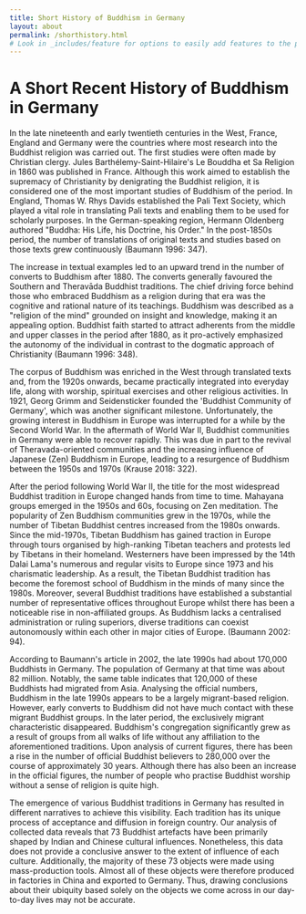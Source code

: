 ```yaml
---
title: Short History of Buddhism in Germany
layout: about
permalink: /shorthistory.html
# Look in _includes/feature for options to easily add features to the page
---
```


# A Short Recent History of Buddhism in Germany

In the late nineteenth and early twentieth centuries in the West, France, England and Germany were the countries where most research into the Buddhist religion was carried out. The first studies were often made by Christian clergy. Jules Barthélemy-Saint-Hilaire's Le Bouddha et Sa Religion in 1860 was published in France. Although this work aimed to establish the supremacy of Christianity by denigrating the Buddhist religion, it is considered one of the most important studies of Buddhism of the period. In England, Thomas W. Rhys Davids established the Pali Text Society, which played a vital role in translating Pali texts and enabling them to be used for scholarly purposes. In the German-speaking region, Hermann Oldenberg authored "Buddha: His Life, his Doctrine, his Order." In the post-1850s period, the number of translations of original texts and studies based on those texts grew continuously (Baumann 1996: 347).

The increase in textual examples led to an upward trend in the number of converts to Buddhism after 1880. The converts generally favoured the Southern and Theravāda Buddhist traditions. The chief driving force behind those who embraced Buddhism as a religion during that era was the cognitive and rational nature of its teachings. Buddhism was described as a "religion of the mind" grounded on insight and knowledge, making it an appealing option. Buddhist faith started to attract adherents from the middle and upper classes in the period after 1880, as it pro-actively emphasized the autonomy of the individual in contrast to the dogmatic approach of Christianity (Baumann 1996: 348).

The corpus of Buddhism was enriched in the West through translated texts and, from the 1920s onwards, became practically integrated into everyday life, along with worship, spiritual exercises and other religious activities. In 1921, Georg Grimm and Seidensticker founded the 'Buddhist Community of Germany', which was another significant milestone. Unfortunately, the growing interest in Buddhism in Europe was interrupted for a while by the Second World War. In the aftermath of World War II, Buddhist communities in Germany were able to recover rapidly. This was due in part to the revival of Theravada-oriented communities and the increasing influence of Japanese (Zen) Buddhism in Europe, leading to a resurgence of Buddhism between the 1950s and 1970s (Krause 2018: 322).

After the period following World War II, the title for the most widespread Buddhist tradition in Europe changed hands from time to time. Mahayana groups emerged in the 1950s and 60s, focusing on Zen meditation. The popularity of Zen Buddhism communities grew in the 1970s, while the number of Tibetan Buddhist centres increased from the 1980s onwards. Since the mid-1970s, Tibetan Buddhism has gained traction in Europe through tours organised by high-ranking Tibetan teachers and protests led by Tibetans in their homeland. Westerners have been impressed by the 14th Dalai Lama's numerous and regular visits to Europe since 1973 and his charismatic leadership. As a result, the Tibetan Buddhist tradition has become the foremost school of Buddhism in the minds of many since the 1980s. Moreover, several Buddhist traditions have established a substantial number of representative offices throughout Europe whilst there has been a noticeable rise in non-affiliated groups. As Buddhism lacks a centralised administration or ruling superiors, diverse traditions can coexist autonomously within each other in major cities of Europe. (Baumann 2002: 94).

According to Baumann's article in 2002, the late 1990s had about 170,000 Buddhists in Germany. The population of Germany at that time was about 82 million.  Notably, the same table indicates that 120,000 of these Buddhists had migrated from Asia. Analysing the official numbers, Buddhism in the late 1990s appears to be a largely migrant-based religion. However, early converts to Buddhism did not have much contact with these migrant Buddhist groups. In the later period, the exclusively migrant characteristic disappeared. Buddhism's congregation significantly grew as a result of groups from all walks of life without any affiliation to the aforementioned traditions. Upon analysis of current figures, there has been a rise in the number of official Buddhist believers to 280,000 over the course of approximately 30 years. Although there has also been an increase in the official figures, the number of people who practise Buddhist worship without a sense of religion is quite high.

The emergence of various Buddhist traditions in Germany has resulted in different narratives to achieve this visibility. Each tradition has its unique process of acceptance and diffusion in foreign country. Our analysis of collected data reveals that 73 Buddhist artefacts have been primarily shaped by Indian and Chinese cultural influences. Nonetheless, this data does not provide a conclusive answer to the extent of influence of each culture. Additionally, the majority of these 73 objects were made using mass-production tools. Almost all of these objects were therefore produced in factories in China and exported to Germany. Thus, drawing conclusions about their ubiquity based solely on the objects we come across in our day-to-day lives may not be accurate.